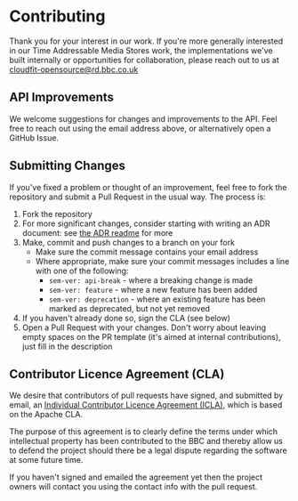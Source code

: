 # Contributing

Thank you for your interest in our work.
If you're more generally interested in our Time Addressable Media Stores work, the implementations we've built internally or opportunities for collaboration, please reach out to us at <cloudfit-opensource@rd.bbc.co.uk>

## API Improvements

We welcome suggestions for changes and improvements to the API.
Feel free to reach out using the email address above, or alternatively open a GitHub Issue.

## Submitting Changes

If you've fixed a problem or thought of an improvement, feel free to fork the repository and submit a Pull Request in the usual way.
The process is:

1. Fork the repository
2. For more significant changes, consider starting with writing an ADR document: see [the ADR readme](./docs/adr/decisions/README.md) for more
3. Make, commit and push changes to a branch on your fork
   - Make sure the commit message contains your email address
   - Where appropriate, make sure your commit messages includes a line with one of the following:
      - `sem-ver: api-break` - where a breaking change is made
      - `sem-ver: feature` - where a new feature has been added
      - `sem-ver: deprecation` - where an existing feature has been marked as deprecated, but not yet removed
4. If you haven't already done so, sign the CLA (see below)
5. Open a Pull Request with your changes.
   Don't worry about leaving empty spaces on the PR template (it's aimed at internal contributions), just fill in the description

## Contributor Licence Agreement (CLA)

We desire that contributors of pull requests have signed, and submitted by email, an [Individual Contributor Licence Agreement (ICLA)](./ICLA.md), which is based on the Apache CLA.

The purpose of this agreement is to clearly define the terms under which intellectual property has been contributed to the BBC and thereby allow us to defend the project should there be a legal dispute regarding the software at some future time.

If you haven't signed and emailed the agreement yet then the project owners will contact you using the contact info with the pull request.
